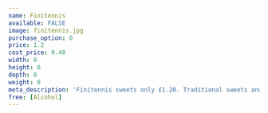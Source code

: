 ```yaml
---
name: Finitennis
available: FALSE
image: finitennis.jpg
purchase_option: 0
price: 1.2
cost_price: 0.48
width: 0
height: 0
depth: 0
weight: 0
meta_description: 'Finitennis sweets only £1.20. Traditional sweets and more at Humbugs Confectionery Store. Specialists in satisfying your sweet tooth!'
free: [Alcohol]
---
```

